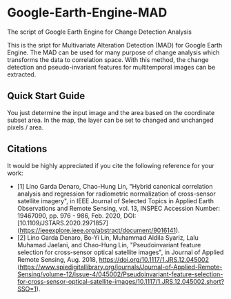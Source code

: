 # Google-Earth-Engine-MAD
The script of Google Earth Engine for Change Detection Analysis

This is the sript for Multivariate Alteration Detection (MAD) for Google Earth Engine. The MAD can be used for many purpose of change analysis which transforms the data to correlation space. With this method, the change detection and pseudo-invariant features for multitemporal images can be extracted.


## Quick Start Guide
You just determine the input image and the area based on the coordinate subset area. In the map, the layer can be set to changed and unchanged pixels / area.


## Citations

It would be highly appreciated if you cite the following reference for your work:
- [1] Lino Garda Denaro, Chao-Hung Lin, "Hybrid canonical correlation analysis and regression for radiometric normalization of cross-sensor satellite imagery", in IEEE Journal of Selected Topics in Applied Earth Observations and Remote Sensing, vol. 13, INSPEC Accession Number: 19467090, pp. 976 - 986, Feb. 2020, DOI:  [10.1109/JSTARS.2020.2971857] (https://ieeexplore.ieee.org/abstract/document/9016141).
- [2] Lino Garda Denaro, Bo-Yi Lin, Muhammad Aldila Syariz, Lalu Muhamad Jaelani, and Chao-Hung Lin, "Pseudoinvariant feature selection for cross-sensor optical satellite images", in Journal of Applied Remote Sensing, Aug. 2018, https://doi.org/10.1117/1.JRS.12.045002 (https://www.spiedigitallibrary.org/journals/Journal-of-Applied-Remote-Sensing/volume-12/issue-4/045002/Pseudoinvariant-feature-selection-for-cross-sensor-optical-satellite-images/10.1117/1.JRS.12.045002.short?SSO=1).

